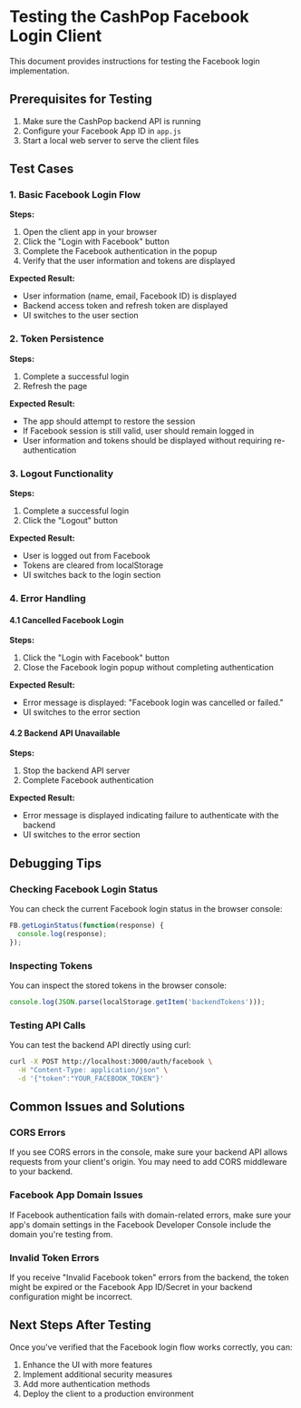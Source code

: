# Testing the CashPop Facebook Login Client

This document provides instructions for testing the Facebook login implementation.

## Prerequisites for Testing

1. Make sure the CashPop backend API is running
2. Configure your Facebook App ID in `app.js`
3. Start a local web server to serve the client files

## Test Cases

### 1. Basic Facebook Login Flow

**Steps:**
1. Open the client app in your browser
2. Click the "Login with Facebook" button
3. Complete the Facebook authentication in the popup
4. Verify that the user information and tokens are displayed

**Expected Result:**
- User information (name, email, Facebook ID) is displayed
- Backend access token and refresh token are displayed
- UI switches to the user section

### 2. Token Persistence

**Steps:**
1. Complete a successful login
2. Refresh the page

**Expected Result:**
- The app should attempt to restore the session
- If Facebook session is still valid, user should remain logged in
- User information and tokens should be displayed without requiring re-authentication

### 3. Logout Functionality

**Steps:**
1. Complete a successful login
2. Click the "Logout" button

**Expected Result:**
- User is logged out from Facebook
- Tokens are cleared from localStorage
- UI switches back to the login section

### 4. Error Handling

#### 4.1 Cancelled Facebook Login

**Steps:**
1. Click the "Login with Facebook" button
2. Close the Facebook login popup without completing authentication

**Expected Result:**
- Error message is displayed: "Facebook login was cancelled or failed."
- UI switches to the error section

#### 4.2 Backend API Unavailable

**Steps:**
1. Stop the backend API server
2. Complete Facebook authentication

**Expected Result:**
- Error message is displayed indicating failure to authenticate with the backend
- UI switches to the error section

## Debugging Tips

### Checking Facebook Login Status

You can check the current Facebook login status in the browser console:

```javascript
FB.getLoginStatus(function(response) {
  console.log(response);
});
```

### Inspecting Tokens

You can inspect the stored tokens in the browser console:

```javascript
console.log(JSON.parse(localStorage.getItem('backendTokens')));
```

### Testing API Calls

You can test the backend API directly using curl:

```bash
curl -X POST http://localhost:3000/auth/facebook \
  -H "Content-Type: application/json" \
  -d '{"token":"YOUR_FACEBOOK_TOKEN"}'
```

## Common Issues and Solutions

### CORS Errors

If you see CORS errors in the console, make sure your backend API allows requests from your client's origin. You may need to add CORS middleware to your backend.

### Facebook App Domain Issues

If Facebook authentication fails with domain-related errors, make sure your app's domain settings in the Facebook Developer Console include the domain you're testing from.

### Invalid Token Errors

If you receive "Invalid Facebook token" errors from the backend, the token might be expired or the Facebook App ID/Secret in your backend configuration might be incorrect.

## Next Steps After Testing

Once you've verified that the Facebook login flow works correctly, you can:

1. Enhance the UI with more features
2. Implement additional security measures
3. Add more authentication methods
4. Deploy the client to a production environment